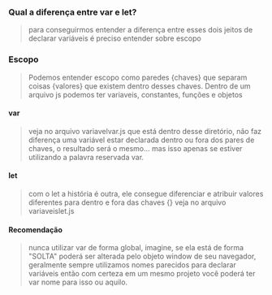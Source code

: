 ### Qual a diferença entre var e let?

> para conseguirmos entender a diferença entre esses dois jeitos de declarar variáveis é preciso
> entender sobre escopo

### Escopo

>  Podemos entender escopo como paredes {chaves} que separam coisas {valores} que existem dentro
> desses chaves.
> Dentro de um arquivo js podemos ter variaveis, constantes, funções e objetos
#### var
> veja no arquivo variavelvar.js que está dentro desse diretório, não faz diferença uma variável
> estar declarada dentro ou fora dos pares de chaves, o resultado será o mesmo... mas isso apenas
> se estiver utilizando a palavra reservada var.
> 
#### let
> com o let a história é outra, ele consegue diferenciar e atribuir valores diferentes para dentro e
> fora das chaves {} veja no arquivo variaveislet.js

#### Recomendação
> nunca utilizar var de forma global, imagine, se ela está de forma "SOLTA" poderá ser
> alterada pelo objeto window de seu navegador, geralmente sempre utilizamos nomes parecidos para
> declarar variáveis então com certeza em um mesmo projeto você poderá ter var nome para isso ou
> aquilo.